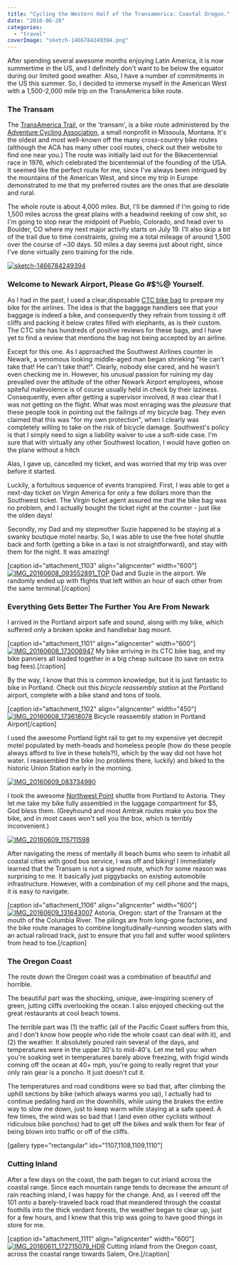 ```yaml
---
title: "Cycling the Western Half of the Transamerica: Coastal Oregon."
date: "2016-06-28"
categories:
  - "travel"
coverImage: "sketch-1466784249394.png"
---
```


After spending several awesome months enjoying Latin America, it is now summertime in the US, and I definitely don't want to be below the equator during our limited good weather. Also, I have a number of commitments in the US this summer. So, I decided to immerse myself in the American West with a 1,500-2,000 mile trip on the TransAmerica bike route.

### The Transam

The [TransAmerica Trail,](https://www.adventurecycling.org/routes-and-maps/adventure-cycling-route-network/transamerica-trail/) or the 'transam', is a bike route administered by the [Adventure Cycling Association](https://www.adventurecycling.org/), a small nonprofit in Missoula, Montana. It's the oldest and most well-known off the many cross-country bike routes (although the ACA has many other cool routes, check out their website to find one near you.) The route was initially laid out for the Bikecentennial race in 1976, which celebrated the bicentennial of the founding of the USA. It seemed like the perfect route for me, since I've always been intrigued by the mountains of the American West, and since my trip in Europe demonstrated to me that my preferred routes are the ones that are desolate and rural.

The whole route is about 4,000 miles. But, I'll be damned if I'm going to ride 1,500 miles across the great plains with a headwind reeking of cow shit, so I'm going to stop near the midpoint of Pueblo, Colorado, and head over to Boulder, CO where my next major activity starts on July 19. I'll also skip a bit of the trail due to time constraints, giving me a total mileage of around 1,500 over the course of ~30 days. 50 miles a day seems just about right, since I've done virtually zero training for the ride.

[![sketch-1466784249394](images/sketch-1466784249394-600x337.png)](/wp-content/uploads/2016/06/sketch-1466784249394.png)

### Welcome to Newark Airport, Please Go #$%@ Yourself.

As I had in the past, I used a clear,disposable [CTC bike bag](http://www.wiggle.com/ctc-cycling-uk-plastic-bike-bag/) to prepare my bike for the airlines. The idea is that the baggage handlers see that your baggage is indeed a bike, and consequently they refrain from tossing it off cliffs and packing it below crates filled with elephants, as is their custom. The CTC site has hundreds of positive reviews for these bags, and I have yet to find a review that mentions the bag not being accepted by an airline.

Except for this one. As I approached the Southwest Airlines counter in Newark, a venomous looking middle-aged man began shrieking "He can't take that! He can't take that!". Clearly, nobody else cared, and he wasn't even checking me in. However, his unusual passion for ruining my day prevailed over the attitude of the other Newark Airport employees, whose spiteful malevolence is of course usually held in check by their laziness. Consequently, even after getting a supervisor involved, it was clear that I was not getting on the flight. What was most enraging was the *pleasure* that these people took in pointing out the failings of my bicycle bag. They even claimed that this was "for my own protection", when I clearly was completely willing to take on the risk of bicycle damage. Southwest's policy is that I simply need to sign a liability waiver to use a soft-side case. I'm sure that with virtually any other Southwest location, I would have gotten on the plane without a hitch

Alas, I gave up, cancelled my ticket, and was worried that my trip was over before it started.

Luckily, a fortuitous sequence of events transpired. First, I was able to get a next-day ticket on Virgin America for only a few dollars more than the Southwest ticket. The Virgin ticket agent assured me that the bike bag was no problem, and I actually bought the ticket right at the counter - just like the olden days!

Secondly, my Dad and my stepmother Suzie happened to be staying at a swanky boutique motel nearby. So, I was able to use the free hotel shuttle back and forth (getting a bike in a taxi is not straightforward), and stay with them for the night. It was amazing!

\[caption id="attachment_1103" align="aligncenter" width="600"\][![IMG_20160608_093552891_TOP](images/IMG_20160608_093552891_TOP-600x466.jpg)](/wp-content/uploads/2016/06/IMG_20160608_093552891_TOP.jpg) Dad and Suzie in the airport. We randomly ended up with flights that left within an hour of each other from the same terminal.\[/caption\]

### Everything Gets Better The Further You Are From Newark

I arrived in the Portland airport safe and sound, along with my bike, which suffered only a broken spoke and handlebar bag mount.

\[caption id="attachment_1101" align="aligncenter" width="600"\][![IMG_20160608_173006947](images/IMG_20160608_173006947-600x450.jpg)](/wp-content/uploads/2016/06/IMG_20160608_173006947.jpg) My bike arriving in its CTC bike bag, and my bike panniers all loaded together in a big cheap suitcase (to save on extra bag fees).\[/caption\]

By the way, I know that this is common knowledge, but it is just fantastic to bike in Portland. Check out this *bicycle reassembly station* at the Portland airport, complete with a bike stand and tons of tools.

\[caption id="attachment_1102" align="aligncenter" width="450"\][![IMG_20160608_173618078](images/IMG_20160608_173618078-450x600.jpg)](/wp-content/uploads/2016/06/IMG_20160608_173618078.jpg) Bicycle reassembly station in Portland Airport\[/caption\]

I used the awesome Portland light rail to get to my expensive yet decrepit motel populated by meth-heads and homeless people (how do these people always afford to live in these hotels?!), which by the way did not have hot water. I reassembled the bike (no problems there, luckily) and biked to the historic Union Station early in the morning.

[![IMG_20160609_083734990](images/IMG_20160609_083734990-600x450.jpg)](/wp-content/uploads/2016/06/IMG_20160609_083734990.jpg)

I took the awesome [Northwest Point](http://www.oregon-point.com/nw_point.php) shuttle from Portland to Astoria. They let me take my bike fully assembled in the luggage compartment for $5, God bless them. (Greyhound and most Amtrak routes make you box the bike, and in most cases won't sell you the box, which is terribly inconvenient.)

[![IMG_20160609_115711598](images/IMG_20160609_115711598-600x344.jpg)](/wp-content/uploads/2016/06/IMG_20160609_115711598.jpg)

After navigating the mess of mentally ill beach bums who seem to inhabit all coastal cities with good bus service, I was off and biking! I immediately learned that the Transam is not a signed route, which for some reason was surprising to me. It basically just piggybacks on existing automobile infrastructure. However, with a combination of my cell phone and the maps, it is easy to navigate.

\[caption id="attachment_1106" align="aligncenter" width="600"\][![IMG_20160609_131643007](images/IMG_20160609_131643007-600x450.jpg)](/wp-content/uploads/2016/06/IMG_20160609_131643007.jpg) Astoria, Oregon: start of the Transam at the mouth of the Columbia River. The pilings are from long-gone factories, and the bike route manages to combine longitudinally-running wooden slats with an actual railroad track, just to ensure that you fall and suffer wood splinters from head to toe.\[/caption\]

### The Oregon Coast

The route down the Oregon coast was a combination of beautiful and horrible.

The beautiful part was the shocking, unique, awe-inspiring scenery of green, jutting cliffs overlooking the ocean. I also enjoyed checking out the great restaurants at cool beach towns.

The terrible part was (1) the traffic (all of the Pacific Coast suffers from this, and I don't know how people who ride the whole coast can deal with it), and (2) the weather. It absolutely poured rain several of the days, and temperatures were in the upper 30's to mid-40's. Let me tell you: when you're soaking wet in temperatures barely above freezing, with frigid winds coming off the ocean at 40+ mph, you're going to really regret that your only rain gear is a poncho. It just doesn't cut it.

The temperatures and road conditions were so bad that, after climbing the uphill sections by bike (which always warms you up), I actually had to continue pedaling hard on the downhills, while using the brakes the entire way to slow me down, just to keep warm while staying at a safe speed. A few times, the wind was so bad that I (and even other cyclists without ridiculous bike ponchos) had to get off the bikes and walk them for fear of being blown into traffic or off of the cliffs.

\[gallery type="rectangular" ids="1107,1108,1109,1110"\]

### Cutting Inland

After a few days on the coast, the path began to cut inland across the coastal range. Since each mountain range tends to decrease the amount of rain reaching inland, I was happy for the change. And, as I veered off the 101 onto a barely-traveled back road that meandered through the coastal foothills into the thick verdant forests, the weather began to clear up, just for a few hours, and I knew that this trip was going to have good things in store for me.

\[caption id="attachment_1111" align="aligncenter" width="600"\][![IMG_20160611_172715079_HDR](images/IMG_20160611_172715079_HDR-600x600.jpg)](/wp-content/uploads/2016/06/IMG_20160611_172715079_HDR.jpg) Cutting inland from the Oregon coast, across the coastal range towards Salem, Ore.\[/caption\]
